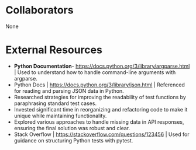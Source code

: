 # Collaborators

None

# External Resources

- **Python Documentation**- https://docs.python.org/3/library/argparse.html | Used to understand how to handle command-line arguments with argparse.
- Python Docs | https://docs.python.org/3/library/json.html | Referenced for reading and parsing JSON data in Python.
- Researched strategies for improving the readability of test functions by paraphrasing standard test cases.
- Invested significant time in reorganizing and refactoring code to make it unique while maintaining functionality.
- Explored various approaches to handle missing data in API responses, ensuring the final solution was robust and clear.
- Stack Overflow | https://stackoverflow.com/questions/123456 | Used for guidance on structuring Python tests with pytest.
